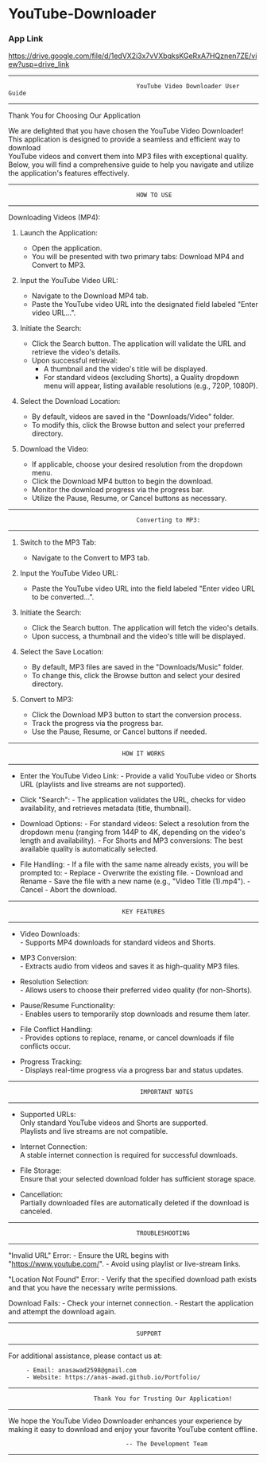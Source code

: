 # YouTube-Downloader

### App Link

https://drive.google.com/file/d/1edVX2i3x7vVXbqksKGeRxA7HQznen7ZE/view?usp=drive_link

 
--------------------------------------------------------------------------------------------------------------
                                  		YouTube Video Downloader User Guide
--------------------------------------------------------------------------------------------------------------

Thank You for Choosing Our Application

We are delighted that you have chosen the YouTube Video Downloader!  
This application is designed to provide a seamless and efficient way to download  
YouTube videos and convert them into MP3 files with exceptional quality.  
Below, you will find a comprehensive guide to help you navigate and utilize  
the application's features effectively.

--------------------------------------------------------------------------------------------------------------
                    					HOW TO USE
--------------------------------------------------------------------------------------------------------------

Downloading Videos (MP4):

   1. Launch the Application:
         - Open the application.
         - You will be presented with two primary tabs: Download MP4 and Convert to MP3.

   2. Input the YouTube Video URL:
         - Navigate to the Download MP4 tab.
         - Paste the YouTube video URL into the designated field labeled "Enter video URL...".

   3. Initiate the Search:
         - Click the Search button. The application will validate the URL and retrieve the video's details.
         - Upon successful retrieval:
             - A thumbnail and the video's title will be displayed.
             - For standard videos (excluding Shorts), a Quality dropdown menu will appear,
	       listing available resolutions (e.g., 720P, 1080P).

   4. Select the Download Location:
         - By default, videos are saved in the "Downloads/Video" folder.
         - To modify this, click the Browse button and select your preferred directory.

   5. Download the Video:
         - If applicable, choose your desired resolution from the dropdown menu.
         - Click the Download MP4 button to begin the download.
         - Monitor the download progress via the progress bar.
         - Utilize the Pause, Resume, or Cancel buttons as necessary.

--------------------------------------------------------------------------------------------------------------
                    			  		Converting to MP3:
--------------------------------------------------------------------------------------------------------------

   1. Switch to the MP3 Tab:
         - Navigate to the Convert to MP3 tab.

   2. Input the YouTube Video URL:
         - Paste the YouTube video URL into the field labeled "Enter video URL to be converted...".

   3. Initiate the Search:
         - Click the Search button. The application will fetch the video's details.
         - Upon success, a thumbnail and the video's title will be displayed.

   4. Select the Save Location:
         - By default, MP3 files are saved in the "Downloads/Music" folder.
         - To change this, click the Browse button and select your desired directory.

   5. Convert to MP3:
         - Click the Download MP3 button to start the conversion process.
         - Track the progress via the progress bar.
         - Use the Pause, Resume, or Cancel buttons if needed.

--------------------------------------------------------------------------------------------------------------
                   					HOW IT WORKS
--------------------------------------------------------------------------------------------------------------

   - Enter the YouTube Video Link:
         - Provide a valid YouTube video or Shorts URL 
           (playlists and live streams are not supported).

   - Click "Search":
         - The application validates the URL, checks for video availability, 
           and retrieves metadata (title, thumbnail).

   - Download Options:
         - For standard videos: Select a resolution from the dropdown menu 
	   (ranging from 144P to 4K, depending on the video's length and availability).
         - For Shorts and MP3 conversions: The best available quality is automatically selected.

   - File Handling:
         - If a file with the same name already exists, you will be prompted to:
             - Replace - Overwrite the existing file.
             - Download and Rename - Save the file with a new name 
               (e.g., "Video Title (1).mp4").
             - Cancel - Abort the download.

--------------------------------------------------------------------------------------------------------------
                  			   		KEY FEATURES
--------------------------------------------------------------------------------------------------------------

   - Video Downloads:  
         - Supports MP4 downloads for standard videos and Shorts.

   - MP3 Conversion:  
         - Extracts audio from videos and saves it as high-quality MP3 files.

   - Resolution Selection:  
         - Allows users to choose their preferred video quality (for non-Shorts).

   - Pause/Resume Functionality:  
         - Enables users to temporarily stop downloads and resume them later.

   - File Conflict Handling:  
         - Provides options to replace, rename, or cancel downloads if file conflicts occur.

   - Progress Tracking:  
         - Displays real-time progress via a progress bar and status updates.

--------------------------------------------------------------------------------------------------------------
                		              	 IMPORTANT NOTES
--------------------------------------------------------------------------------------------------------------

   - Supported URLs:  
         Only standard YouTube videos and Shorts are supported.  
         Playlists and live streams are not compatible.

   - Internet Connection:  
         A stable internet connection is required for successful downloads.

   - File Storage:  
         Ensure that your selected download folder has sufficient storage space.

   - Cancellation:  
         Partially downloaded files are automatically deleted if the download is canceled.

--------------------------------------------------------------------------------------------------------------
                  			    	  	TROUBLESHOOTING
--------------------------------------------------------------------------------------------------------------

   "Invalid URL" Error:
         - Ensure the URL begins with "https://www.youtube.com/".
         - Avoid using playlist or live-stream links.

   "Location Not Found" Error:
         - Verify that the specified download path exists and 
           that you have the necessary write permissions.

   Download Fails:
         - Check your internet connection.
         - Restart the application and attempt the download again.

--------------------------------------------------------------------------------------------------------------
                    			   		SUPPORT
--------------------------------------------------------------------------------------------------------------

For additional assistance, please contact us at:

         - Email: anasawad2598@gmail.com
         - Website: https://anas-awad.github.io/Portfolio/

--------------------------------------------------------------------------------------------------------------
       			      		Thank You for Trusting Our Application!
--------------------------------------------------------------------------------------------------------------

We hope the YouTube Video Downloader enhances your experience
by making it easy to download and enjoy your favorite YouTube content offline.

                           			 -- The Development Team

--------------------------------------------------------------------------------------------------------------
